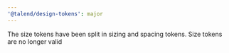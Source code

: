 ```yaml
---
'@talend/design-tokens': major
---
```


The size tokens have been split in sizing and spacing tokens. Size tokens are no longer valid
